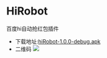 # HiRobot
百度hi自动抢红包插件

* 下载地址:<a href='https://github.com/pengwei1024/HiRobot/blob/master/apk/hiRobot-1.0.0-debug.apk' target='_blank'>hiRobot-1.0.0-debug.apk</a>
* 二维码 <img src='./icon.png'/>


